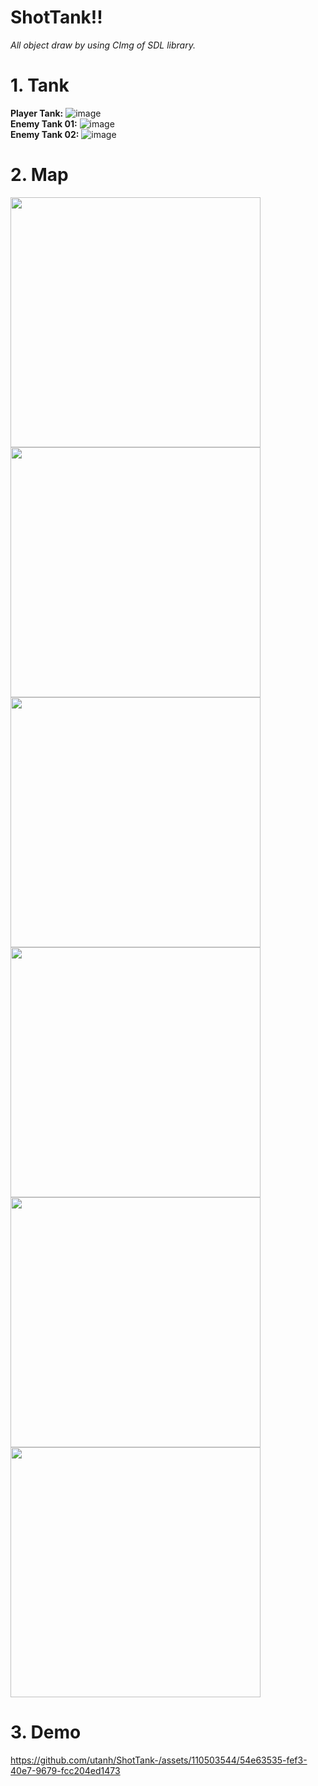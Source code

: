 # ShotTank!!
*All object draw by using CImg of SDL library.*

# 1. Tank
**Player Tank:**    ![image](https://github.com/utanh/ShotTank-/assets/110503544/2e85627c-c1ee-4bb2-9177-5a75f6b4d77f)<br />
**Enemy Tank 01:**    ![image](https://github.com/utanh/ShotTank-/assets/110503544/ea0eb1c9-d43f-409d-a4f7-3feb9ce86ac8)<br />
**Enemy Tank 02:**    ![image](https://github.com/utanh/ShotTank-/assets/110503544/8e88dde4-1c28-47af-ad5c-e67f1309d82b)<br />

# 2. Map
<img src = "https://github.com/utanh/ShotTank-/assets/110503544/1edf79a0-8de0-4940-8f17-324c43b23c81" width="400">
<img src = "https://github.com/utanh/ShotTank-/assets/110503544/efaba74c-8a48-49b2-92f9-f90a1ce60429" width="400">
<img src = "https://github.com/utanh/ShotTank-/assets/110503544/6ada1868-88f7-416e-92a9-59cb251f07d6" width="400">
<img src = "https://github.com/utanh/ShotTank-/assets/110503544/ea6ef17b-fafd-4f89-bb43-afab681b83ac" width="400">
<img src = "https://github.com/utanh/ShotTank-/assets/110503544/be8c1b40-8ba1-483e-ba02-adfa9cdbcf1d" width="400">
<img src = "https://github.com/utanh/ShotTank-/assets/110503544/8d387b03-1a0a-4f9e-8a10-678534c456c5" width="400">

# 3. Demo
https://github.com/utanh/ShotTank-/assets/110503544/54e63535-fef3-40e7-9679-fcc204ed1473


